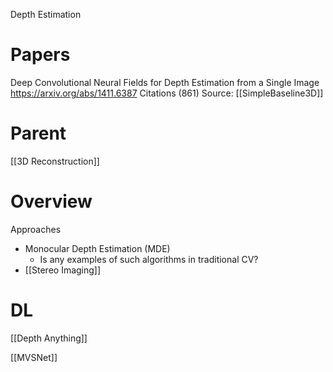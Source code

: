 
Depth Estimation

# Papers

Deep Convolutional Neural Fields for Depth Estimation from a Single Image
https://arxiv.org/abs/1411.6387
Citations (861)
Source: [[SimpleBaseline3D]]

# Parent

[[3D Reconstruction]]

# Overview

Approaches
- Monocular Depth Estimation (MDE)
	- Is any examples of such algorithms in traditional CV?
- [[Stereo Imaging]]

# DL

[[Depth Anything]]

[[MVSNet]]
